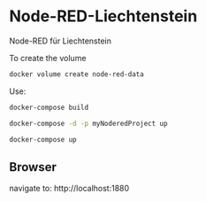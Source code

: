 # Node-RED-Liechtenstein
 Node-RED für Liechtenstein

To create the volume
```bash
docker volume create node-red-data
```

Use:
```bash
docker-compose build

docker-compose -d -p myNoderedProject up
```

```bash
docker-compose up
```

## Browser
navigate to: http://localhost:1880
